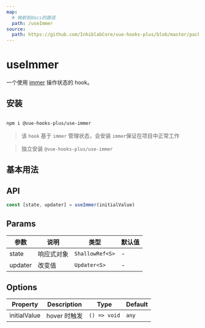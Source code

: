 ```yaml
---
map:
  # 映射到docs的路径
  path: /useImmer
source:
  path: https://github.com/InhiblabCore/vue-hooks-plus/blob/master/packages/use-immer/src/index.ts
---
```


# useImmer

一个使用 [immer](https://github.com/mweststrate/immer) 操作状态的 hook。

## 安装

```bash

npm i @vue-hooks-plus/use-immer

```

> 该 `hook` 基于 `immer` 管理状态，会安装 `immer`保证在项目中正常工作

> 独立安装 `@vue-hooks-plus/use-immer`

## 基本用法

<demo src="./demo/demo.vue"
  language="vue"
  title="基本用法"
  desc=""> </demo>

## API

```typescript
const [state, updater] = useImmer(initialValue)
```

## Params

| 参数    | 说明       | 类型            | 默认值 |
| ------- | ---------- | --------------- | ------ |
| state   | 响应式对象 | `ShallowRef<S>` | -      |
| updater | 改变值     | `Updater<S>`    | -      |

## Options

| Property     | Description  | Type         | Default |
| ------------ | ------------ | ------------ | ------- |
| initialValue | hover 时触发 | `() => void` | `any`   |
